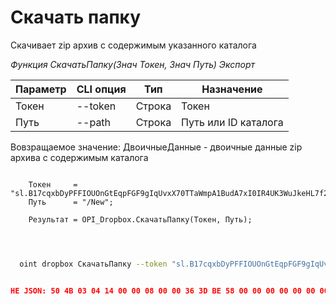 ﻿---
sidebar_position: 12
---

# Скачать папку
 Скачивает zip архив с содержимым указанного каталога


*Функция СкачатьПапку(Знач Токен, Знач Путь) Экспорт*

  | Параметр | CLI опция | Тип | Назначение |
  |-|-|-|-|
  | Токен | --token | Строка | Токен |
  | Путь | --path | Строка | Путь или ID каталога |

  
  Вовзращаемое значение:   ДвоичныеДанные - двоичные данные zip архива с содержимым каталога

```bsl title="Пример кода"
	
    Токен     = "sl.B17cqxbDyPFFIOUOnGtEqpFGF9gIqUvxX70TTaWmpA1BudA7xI0IR4UK3WuJkeHL7f229VtvwT...";
    Путь      = "/New";
    
    Результат = OPI_Dropbox.СкачатьПапку(Токен, Путь);

	
```

```sh title="Пример команд CLI"
    
  oint dropbox СкачатьПапку --token "sl.B17cqxbDyPFFIOUOnGtEqpFGF9gIqUvxX70TTaWmpA1BudA7xI0IR4UK3WuJkeHL7f229VtvwT..." --path %path%

```


```json title="Результат"

НЕ JSON: 50 4B 03 04 14 00 00 08 00 00 36 3D BE 58 00 00 00 00 00 00 00 00 00 00 00 00 04 00 09 00 4E 65 77 2F 55 54 05 00 01 B9 2D 58 66 50 4B 03 04 14 00 08 08 00 00 4F 87 AF 58 00 00 00 00 00 00 00…

```
